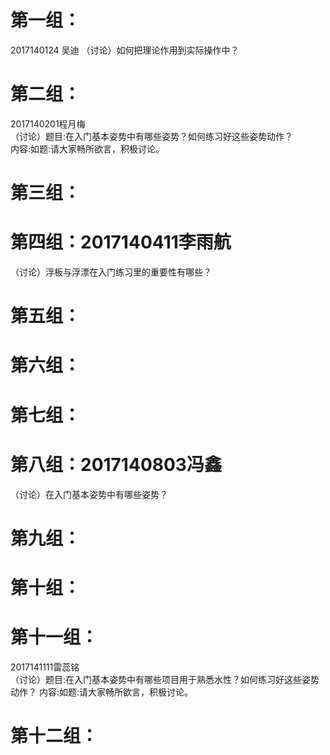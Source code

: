 # 第一组：  
2017140124 吴迪
（讨论）如何把理论作用到实际操作中？
# 第二组：
2017140201程月梅  
（讨论）题目:在入门基本姿势中有哪些姿势？如何练习好这些姿势动作？  
内容:如题:请大家畅所欲言，积极讨论。
# 第三组：
# 第四组：2017140411李雨航
（讨论）浮板与浮漂在入门练习里的重要性有哪些？
# 第五组：
# 第六组：
# 第七组：
# 第八组：2017140803冯鑫
（讨论）在入门基本姿势中有哪些姿势？
# 第九组：
# 第十组：
# 第十一组：
2017141111雷蕊铭  
（讨论）题目:在入门基本姿势中有哪些项目用于熟悉水性？如何练习好这些姿势动作？
内容:如题:请大家畅所欲言，积极讨论。
# 第十二组：
